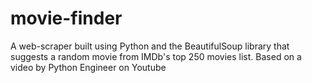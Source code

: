 # movie-finder

A web-scraper built using Python and the BeautifulSoup library that suggests a random movie from IMDb's top 250 movies list.
Based on a video by Python Engineer on Youtube
